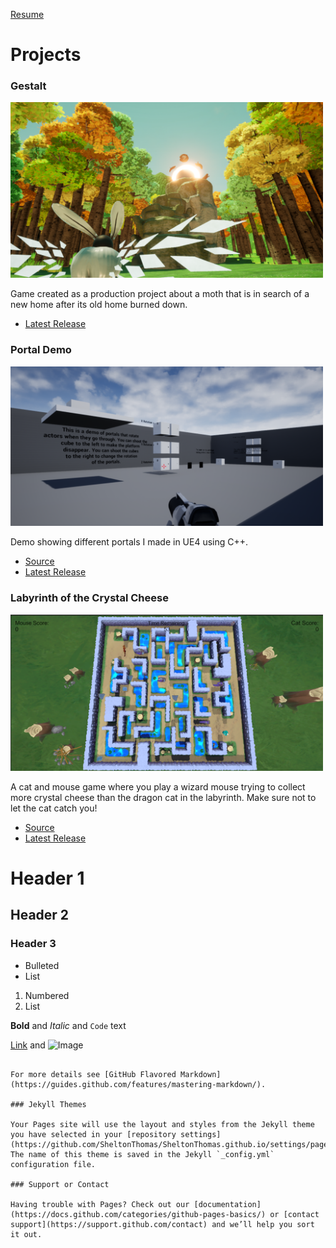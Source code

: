 [Resume](Resume.pdf)
# Projects

### **Gestalt**

<img src="GestaltSummer.png" alt="Gestalt" width="500"/>

Game created as a production project about a moth that is in search of a new home after its old home burned down.

* [Latest Release](https://team-forest.itch.io/gestalt)

### **Portal Demo**

<img src="image.png" alt="Portal" width="500"/>

Demo showing different portals I made in UE4 using C++.

* [Source](https://github.com/SheltonThomas/Portals)
* [Latest Release](https://github.com/SheltonThomas/Portals/releases/tag/1)

### **Labyrinth of the Crystal Cheese**

<img src="labyrinth.png" alt="Labyrinth" width="500"/>

A cat and mouse game where you play a wizard mouse trying to collect more crystal cheese than the dragon cat in the labyrinth. Make sure not to let the cat catch you!

* [Source](https://github.com/SheltonThomas/LabyrinthOfTheCrystalCheese)
* [Latest Release](https://g1itch4tron.itch.io/labyrinthofthecrystalcheese)

# Header 1
## Header 2
### Header 3

- Bulleted
- List

1. Numbered
2. List

**Bold** and _Italic_ and `Code` text

[Link](url) and ![Image](src)
```

For more details see [GitHub Flavored Markdown](https://guides.github.com/features/mastering-markdown/).

### Jekyll Themes

Your Pages site will use the layout and styles from the Jekyll theme you have selected in your [repository settings](https://github.com/SheltonThomas/SheltonThomas.github.io/settings/pages). The name of this theme is saved in the Jekyll `_config.yml` configuration file.

### Support or Contact

Having trouble with Pages? Check out our [documentation](https://docs.github.com/categories/github-pages-basics/) or [contact support](https://support.github.com/contact) and we’ll help you sort it out.
